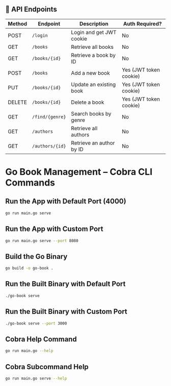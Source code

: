 ## 📘 API Endpoints

| Method | Endpoint        | Description              | Auth Required?         |
| ------ | --------------- | ------------------------ | ---------------------- |
| POST   | `/login`        | Login and get JWT cookie | No                     |
| GET    | `/books`        | Retrieve all books       | No                     |
| GET    | `/books/{id}`   | Retrieve a book by ID    | No                     |
| POST   | `/books`        | Add a new book           | Yes (JWT token cookie) |
| PUT    | `/books/{id}`   | Update an existing book  | Yes (JWT token cookie) |
| DELETE | `/books/{id}`   | Delete a book            | Yes (JWT token cookie) |
| GET    | `/find/{genre}` | Search books by genre    | No                     |
| GET    | `/authors`      | Retrieve all authors     | No                     |
| GET    | `/authors/{id}` | Retrieve an author by ID | No                     |


# Go Book Management – Cobra CLI Commands

## Run the App with Default Port (4000)

```bash
go run main.go serve
```

## Run the App with Custom Port

```bash
go run main.go serve --port 8080
```

## Build the Go Binary

```bash
go build -o go-book .
```

## Run the Built Binary with Default Port

```bash
./go-book serve
```

## Run the Built Binary with Custom Port

```bash
./go-book serve --port 3000
```

## Cobra Help Command

```bash
go run main.go --help
```

## Cobra Subcommand Help

```bash
go run main.go serve --help
```

